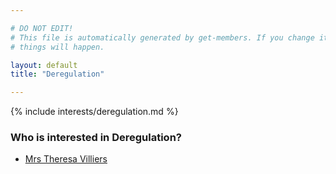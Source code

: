 ```yaml
---

# DO NOT EDIT!
# This file is automatically generated by get-members. If you change it, bad
# things will happen.

layout: default
title: "Deregulation"

---
```


{% include interests/deregulation.md %}

### Who is interested in Deregulation?


* [Mrs Theresa Villiers](/members/mrs-theresa-villiers.html)
